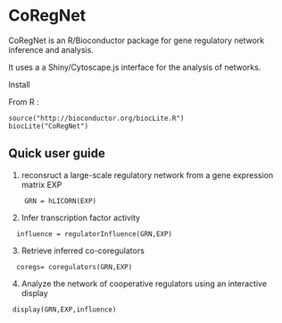 CoRegNet
========
CoRegNet is an R/Bioconductor package for gene regulatory network inference and analysis.

It uses a a Shiny/Cytoscape.js interface for the analysis of networks.


Install

From R :
```
source("http://bioconductor.org/biocLite.R")
biocLite("CoRegNet")
```

Quick user guide
----------------

1. reconsruct a large-scale regulatory network from a gene expression matrix EXP
  
  ```
	  GRN = hLICORN(EXP)
  ```
  
2. Infer transcription factor activity
  
  ```
  	influence = regulatorInfluence(GRN,EXP)
  ```
  
3. Retrieve inferred co-coregulators
  
  ```
  	coregs= coregulators(GRN,EXP)
  ```
  
4. Analyze the network of cooperative regulators using an interactive display
 ```
  display(GRN,EXP,influence)
```

